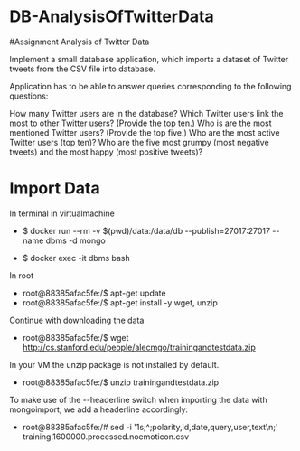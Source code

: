 # DB-AnalysisOfTwitterData

#Assignment  Analysis of Twitter Data

Implement a small database application, which imports a dataset of Twitter tweets from the CSV file into database.

Application has to be able to answer queries corresponding to the following questions:

How many Twitter users are in the database?
Which Twitter users link the most to other Twitter users? (Provide the top ten.)
Who is are the most mentioned Twitter users? (Provide the top five.)
Who are the most active Twitter users (top ten)?
Who are the five most grumpy (most negative tweets) and the most happy (most positive tweets)?

# Import Data

In terminal in virtualmachine 

- $ docker run --rm -v $(pwd)/data:/data/db --publish=27017:27017 --name dbms -d mongo

- $ docker exec -it dbms bash

In root

- root@88385afac5fe:/$ apt-get update
- root@88385afac5fe:/$ apt-get install -y wget, unzip

Continue with downloading the data

- root@88385afac5fe:/$ wget http://cs.stanford.edu/people/alecmgo/trainingandtestdata.zip

In your VM the unzip package is not installed by default.

- root@88385afac5fe:/$ unzip trainingandtestdata.zip

To make use of the --headerline switch when importing the data with mongoimport, we add a headerline accordingly:

- root@88385afac5fe:/# sed -i '1s;^;polarity,id,date,query,user,text\n;' training.1600000.processed.noemoticon.csv
